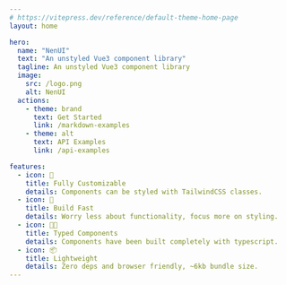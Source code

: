 ```yaml
---
# https://vitepress.dev/reference/default-theme-home-page
layout: home

hero:
  name: "NenUI"
  text: "An unstyled Vue3 component library"
  tagline: An unstyled Vue3 component library
  image:
    src: /logo.png
    alt: NenUI
  actions:
    - theme: brand
      text: Get Started
      link: /markdown-examples
    - theme: alt
      text: API Examples
      link: /api-examples

features:
  - icon: 🎨
    title: Fully Customizable
    details: Components can be styled with TailwindCSS classes.
  - icon: 🚀
    title: Build Fast
    details: Worry less about functionality, focus more on styling.
  - icon: 💪🏾
    title: Typed Components
    details: Components have been built completely with typescript.
  - icon: 📦
    title: Lightweight
    details: Zero deps and browser friendly, ~6kb bundle size.
---
```


<script setup>
import {
  VPTeamPage,
  VPTeamPageTitle,
  VPTeamMembers,
  VPTeamPageSection
} from 'vitepress/theme'

const coreMembers = [
    {
    avatar: 'https://avatars.githubusercontent.com/u/46764458?v=4',
    name: 'Egwuchukwu Diala',
    title: 'Open sourcer',
    desc: 'Frontend Engineer & Designer',
    org: 'NenLabs',
    orgLink: 'https://github.com/NenLabs',
    links: [
      { icon: 'github', link: 'https://github.com/egdiala' },
      { icon: 'twitter', link: 'https://twitter.com/e_diala' },
      { icon: {
          svg: '<div class="i-heroicons:globe-europe-africa-solid text-lg" />'
        }, link: 'https://egdiala.dev' }
    ]
  }
]
</script>

<VPTeamPage pt-8>
  <VPTeamPageSection>
    <template #title>Core Team</template>
    <template #lead>The development of NenUI is guided by an international
      team, some of whom have chosen to be featured below.</template>
    <template #members>
      <VPTeamMembers size="small" :members="coreMembers" />
    </template>
  </VPTeamPageSection>
</VPTeamPage>